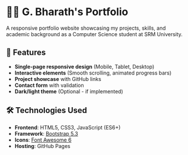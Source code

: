# 👨‍💻 G. Bharath's Portfolio

A responsive portfolio website showcasing my projects, skills, and academic background as a Computer Science student at SRM University.

## 🚀 Features

- **Single-page responsive design** (Mobile, Tablet, Desktop)
- **Interactive elements** (Smooth scrolling, animated progress bars)
- **Project showcase** with GitHub links
- **Contact form** with validation
- **Dark/light theme** (Optional - if implemented)

## 🛠️ Technologies Used

- **Frontend**: HTML5, CSS3, JavaScript (ES6+)
- **Framework**: [Bootstrap 5.3](https://getbootstrap.com/)
- **Icons**: [Font Awesome 6](https://fontawesome.com/)
- **Hosting**: GitHub Pages

